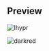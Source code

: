 ## Preview

![Ihypr](https://imgur.com/E9blPBW.png)

![darkred](https://i.redd.it/35eegtafjwu61.png)
